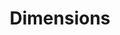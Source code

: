 ---
layout: default
bigquery: https://console.cloud.google.com/bigquery?p=covid-19-dimensions-ai&page=table&d=data&t=publications
contributors: Digital Science, https://www.digital-science.com/
cost: Free for personal, non-commercial use.
description: Dimensions contains more than 100 million publications, ranging from
  articles published in scholarly journals, books and book chapters, to preprints
  and conference proceedings. All publications are contextualized with linked data
  sets, funding, publications, patents, clinical trials, and policy documents. You
  can also view associated categories, funders, institutions, and researcher profiles.
documentation: https://docs.dimensions.ai/bigquery/index.html
last_edit: Mon, 04 Apr 2022 19:04:00 GMT
location: https://www.dimensions.ai/products/free/
maintained_by: Digital Science, https://www.digital-science.com/
schema_fields: '[''publication_date'', ''end_date'', ''start_year'', ''date_inserted'',
  ''expiration_date'', ''proceedings_title'', ''abstract'', ''research_org_cities'',
  ''name'', ''external_ids'', ''parent_id'', ''category_hra'', ''associated_publication_doi'',
  ''date_online'', ''organisation_details'', ''investigators'', ''funding_chf'', ''citations'',
  ''funding_aud'', ''funding_usd'', ''research_org_state_codes'', ''funder_org_cities'',
  ''funding_eur'', ''filing_year'', ''pages'', ''eisbn'', ''title'', ''original_title'',
  ''category_uoa'', ''publication_year'', ''cited_by_ids'', ''resulting_publication_ids'',
  ''book_series_title'', ''associated_grant_ids'', ''funder_org_countries'', ''editors'',
  ''priority_year'', ''categories'', ''date_modified'', ''wikipedia_url'', ''jurisdiction'',
  ''ipcr'', ''foa_number'', ''research_org_country_names'', ''types'', ''family_id'',
  ''pmcid'', ''source_id'', ''volume'', ''funding_cny'', ''funding_jpy'', ''conference'',
  ''resulting_publication_doi'', ''gender'', ''kind'', ''research_orgs'', ''original_abstract'',
  ''granted_year'', ''year'', ''created_date'', ''subtitles'', ''conditions'', ''funder_org'',
  ''assignee_countries'', ''funder_countries'', ''mesh_headings'', ''current_assignee_countries'',
  ''current_assignee'', ''publisher'', ''arxiv_id'', ''mesh_terms'', ''original_assignee_orgs'',
  ''assignee_orgs'', ''funding_amount'', ''labels'', ''repository_url'', ''associated_publication_pmid'',
  ''established'', ''category_rcdc'', ''pmid'', ''authors'', ''acknowledgements'',
  ''address'', ''filing_date'', ''category_hrcs_rac'', ''language'', ''phase'', ''concepts'',
  ''id'', ''date_imported_gbq'', ''funding_nzd'', ''research_org_countries'', ''end_year'',
  ''email_address'', ''citation_string'', ''category_icrp_ct'', ''clinical_trial_ids'',
  ''publication_ids'', ''issue'', ''book_title'', ''doi'', ''repository_id'', ''granted_date'',
  ''original_assignee_countries'', ''metrics'', ''date_normal'', ''journal'', ''funder_org_state_codes'',
  ''category_icrp_cso'', ''links'', ''altmetrics'', ''embargo_date'', ''research_org_state_names'',
  ''interventions'', ''priority_date'', ''type'', ''category_bra'', ''status'', ''brief_title'',
  ''linkout'', ''research_org_city_names'', ''family_count'', ''funding_cad'', ''license'',
  ''funding_currency'', ''active_years'', ''relationships'', ''funder_org_acronyms'',
  ''filing_status'', ''open_access_categories'', ''acronym'', ''open_access_categories_v2'',
  ''associated_publication_id'', ''description'', ''reference_ids'', ''isbn'', ''journal_lists'',
  ''category_for'', ''category_sdg'', ''expiration_year'', ''aliases'', ''current_assignee_orgs'',
  ''application_number'', ''citations_count'', ''researcher_ids'', ''funding_gbp'',
  ''grant_number'', ''funder_orgs'', ''category_hrcs_hc'', ''patent_ids'', ''acronyms'',
  ''original_assignee'', ''family_members_ids'', ''start_date'', ''associated_publication_arxiv_id'',
  ''registry'', ''date_print'', ''repository_name'', ''cpc'', ''inventor_names'',
  ''date'', ''legal_status'', ''legal_events'', ''funding_details'', ''supporting_grant_ids'']'
shortname: dimensions
tags:
- scholarly literature
- patents
- funding
- clinical trials
- academic profiles
terms_of_use: 'Use of both the Dimensions COVID-19 dataset and full Dimensions dataset
  are subject to the Dimensions Terms of use: https://www.dimensions.ai/policies-terms-legal '
title: Dimensions
uuid: dcff88bd-fe6b-4fdb-8159-809bf9d7bc1c
---